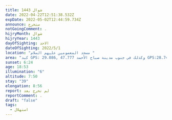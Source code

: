 ```yaml
---
title: شوال 1443
date: 2022-04-22T12:51:38.532Z
expDate: 2022-05-02T12:44:59.734Z
announce: ستخرج
notGoingComment: .
hijryMonth: شوال
hijryYear: 1443
dayOfSighting: الاحد
dateOfSighting: 2022/5/1
location: "مسجد المعصومين عليهم السلام "
area: "كبد GPS: 29.086, 47.777 وكذلك في جنوب مدينة صباح الأحمد GPS:28.743, 48.070"
sunset: 6:24
age: 18:53
illumination: "6"
altitude: 7:50
stay: "39"
elongation: 8:56
report: لم تخرج بعد
reportComment: .
draft: "false"
tags:
  - استهلال
---
```

